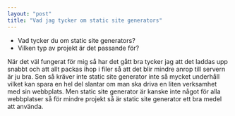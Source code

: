 ```yaml
---
layout: "post" 
title: "Vad jag tycker om static site generators" 
---
```

* Vad tycker du om static site generators?
* Vilken typ av projekt är det passande för?

När det väl fungerat för mig så har det gått bra tycker jag att det laddas upp snabbt och att allt packas ihop i filer så att det blir mindre anrop till servern är ju bra. Sen så kräver inte static site generator  inte så mycket underhåll vilket kan spara en hel del slantar om man ska driva en liten verksamhet med sin webbplats. Men static site generator är kanske inte något för alla webbplatser så för mindre projekt så är static site generator ett bra medel att använda.